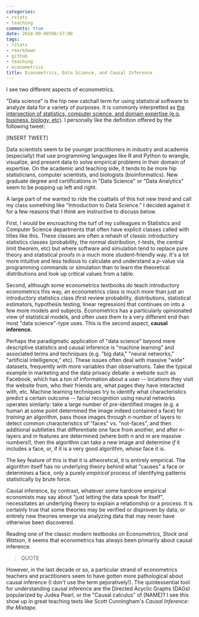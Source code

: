 ```yaml
---
categories:
- rstats
- teaching
comments: true
date: 2018-09-08T06:57:00
tags:
- rstats
- rmarkdown
- github
- teaching 
- econometrics
title: Econometrics, Data Science, and Causal Inference
---
```


I see two different aspects of econometrics. 


"Data science" is the hip new catchall term for using statistical software to analyze data for a variety of purposes. It is commonly interpretted as [the intersection of statistics, computer science, and domain expertise (e.g. business, biology, etc)](https://www.google.com/search?q=data+science+venn+diagram). I personally like the definition offered by the following tweet:

[INSERT TWEET]

Data scientists seem to be younger practitioners in industry and academia (especially) that use programming languages like R and Python to wrangle, visualize, and present data to solve empirical problems in their domain of expertise. On the academic and teaching side, it tends to be more hip statisticians, computer scientists, and biologists (bioinformatics). New graduate degree and certifications in "Data Science" or "Data Analytics" seem to be popping up left and right. 

A large part of me wanted to ride the coattails of this hot new trend and call my class something like "Introduction to Data Science." I decided against it for a few reasons that I think are instructive to discuss below. 

First, I would be encroaching the turf of my colleagues in Statistics and Computer Science departments that often have explicit classes called with titles like this. These classes are often a rehash of classic introductory statistics classes (probability, the normal distribution, $t$-tests, the central limit theorem, etc) but where software and simulation tend to replace pure theory and statistical proofs in a much more student-friendly way. It's a lot more intuitive and less tedious to calculate and understand a $p$-value via programming commands or simulation than to learn the theoretical distributions and look up critical values from a table.

Second, although some econometrics textbooks do teach introductory econometrics this way, an econometrics class is much more than just an introductory statistics class (first review probability, distributions, statistical estimators, hypothesis testing, linear regression) that continues on into a few more models and subjects. Econometrics has a particularly opinionated view of statistical models, and often uses them to a very different end than most "data science"-type uses. This is the second aspect, **causal inference.**  

Perhaps the paradigmatic application of "data science" beyond mere descriptive statistics and causal inference is "machine learning" and associated terms and techniques (e.g. "big data," "neural networks," "artificial intelligence," etc). These issues often deal with massive "wide" datasets, frequently with more variables than observations. Take the typical example in marketing and the data privacy debate: a website such as Facebook, which has a ton of information about a user -- locations they visit the website from, who their friends are, what pages they have interacted with, etc. Machine learning techniques try to identify what characteristics predict a certain outcome -- facial recognition using neural networks operates similarly: take a large number of pre-identified images (e.g. a human at some point determined the image indeed contained a face) for *training* an algorithm, pass those images through $n$-number of layers to detect common characteristics of "faces" vs. "not-faces", and then additional subtleties that differentiate one face from another, and after $n$-layers and $m$ features are determined (where both $n$ and $m$ are massive numbers!), then the algorithm can take a new image and determine *if* it includes a face, or, if it is a very good algorithm, *whose* face it is. 

The key feature of this is that it is atheoretical, it is entirely empirical. The algorithm itself has no underlying theory behind what "causes" a face or determines a face, only a purely *empirical* process of identifying patterns statistically by brute force. 

Causal inference, by contrast, whatever some hardcore empirical economists may say about "just letting the data speak for itself", necessitates an underlying theory to explain a relationship or a process. It is certainly true that some theories may be verified or disproven by data, or entirely new theories emerge via analyzing data that may never have otherwise been discovered.

Reading one of the classic modern textbooks on Econometrics, *Stock and Watson*, it seems that econometrics has always been primarily about causal inference.

> QUOTE

However, in the last decade or so, a particular strand of econometrics teachers and practitioners seem to have gotten more pathological about causal inference (I don't use the term pejoratively!). The quintessential tool for understanding causal inference are the Directed Acyclic Graphs (DAGs) popularized by Judea Pearl, or the "Causal calculus" of [NAME]? I see this show up in great teaching texts like Scott Cunningham's *Causal Inference: the Mixtape*.  

